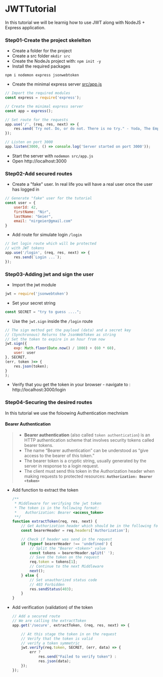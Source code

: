 # JWTTutorial

In this tutorial we will be learnig how to use JWT along with NodeJS + Express application.

### Step01-Create the project skelelton

- Create a folder for the project
- Create a src folder `mkdir src`
- Create the NodeJs project with: `npm init -y`
- Install the required packages
```
npm i nodemon express jsonwebtoken
```
- Create the minimal express server [src/app.js](./src/app.js)
```js
// Import the required modules
const express = require('express');

// Create the minimal express server
const app = express();

// Set route for the requests
app.use('/', (req, res, next) => {
    res.send(`Try not. Do, or do not. There is no try." - Yoda, The Empire Strikes Back`);
});

// Listen on port 3000
app.listen(3000, () => console.log('Server started on port 3000'));
```
- Start the server with `nodemon src/app.js`
- Open http://localhost:3000


### Step02-Add secured routes
- Create a "fake" user. In real life you will have a real user once the user has logged in 
```js
// Generate "fake" user for the tutorial
const user = {
    userId: 42,
    firstName: "Nir",
    lastName: "Geier",
    email: "nirgeier@gmail.com"
}
```

- Add route for simulate login `/login`

```js
// Set login route which will be protected 
// with JWT tokens
app.use('/login', (req, res, next) => {
    res.send(`Login ...`);
});
```
### Step03-Adding jwt and sign the user
- Import the jwt module
```js
jwt = require('jsonwebtoken')
```
- Set your secret string
```js
const SECRET = "try to guess ....";
```
- Use the `jwt.sign` inside the `/login` route
```js
// The sign method get the payload (data) and a secret key
// (Synchronous) Returns the JsonWebToken as string
// Set the token to expire in an hour from now
jwt.sign({
    exp: Math.floor(Date.now() / 1000) + (60 * 60),
    user: user
}, SECRET,
(err, token )=> {
    res.json(token);
}
);
```
- Verify that you get the token in your browser - navigate to : http://localhost:3000/login

### Step04-Securing the desired routes

In this tutorial we use the foloowing Authentication mechnism
#### Bearer Authentication
> - **Bearer authentication** (also called `token authentication`) is an HTTP authentication scheme that involves security tokens called bearer tokens. 
> - The name “Bearer authentication” can be understood as “give access to the bearer of this token.” 
> - The bearer token is a cryptic string, usually generated by the server in response to a login request. 
> - The client must send this token in the Authorization header when making requests to protected resources: **`Authorization: Bearer <token>`**
- Add function to extract the token
    ```js
    /**
     * Middleware for verifying the jwt token 
     * The token is in the following format:
     *    Authorization: Bearer <access_token>
     **/
    function extractToken(req, res, next) {
        // Get Authorization header which should be in the following format:
        const bearerHeader = req.headers['Authorization'];

        // Check if header was send in the request
        if (typeof bearerHeader !== 'undefined') {
            // Split the "Bearer <token>" value
            const tokens = bearerHeader.split(' ');
            // Save the token on the request 
            req.token = tokens[1];
            // Continue to the next Middleware
            next();
        } else {
            // Set unauthorized status code 
            // 403 Forbidden
            res.sendStatus(403);
        }
    }
    ```

- Add verification (validation) of the token
    ```js
    // Add a secured route
    // We are calling the extractToken
    app.get('/secure', extractToken, (req, res, next) => {

        // At this stage the token in on the request
        // Verify that the token is valid
        // verify a token symmetric
        jwt.verify(req.token, SECRET, (err, data) => {
            err ?
                res.send("Failed to verify token") :
                res.json(data);
        });
    });
    ```